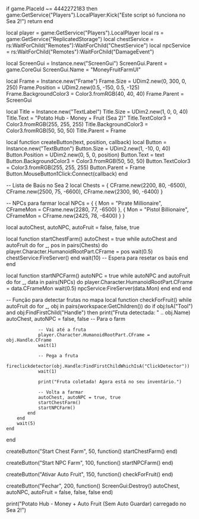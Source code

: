 if game.PlaceId ~= 4442272183 then
    game:GetService("Players").LocalPlayer:Kick("Este script só funciona no Sea 2!")
    return
end

local player = game:GetService("Players").LocalPlayer
local rs = game:GetService("ReplicatedStorage")
local chestService = rs:WaitForChild("Remotes"):WaitForChild("ChestService")
local npcService = rs:WaitForChild("Remotes"):WaitForChild("DamageEvent")

local ScreenGui = Instance.new("ScreenGui")
ScreenGui.Parent = game.CoreGui
ScreenGui.Name = "MoneyFruitFarmUI"

local Frame = Instance.new("Frame")
Frame.Size = UDim2.new(0, 300, 0, 250)
Frame.Position = UDim2.new(0.5, -150, 0.5, -125)
Frame.BackgroundColor3 = Color3.fromRGB(40, 40, 40)
Frame.Parent = ScreenGui

local Title = Instance.new("TextLabel")
Title.Size = UDim2.new(1, 0, 0, 40)
Title.Text = "Potato Hub - Money + Fruit (Sea 2)"
Title.TextColor3 = Color3.fromRGB(255, 255, 255)
Title.BackgroundColor3 = Color3.fromRGB(50, 50, 50)
Title.Parent = Frame

local function createButton(text, position, callback)
    local Button = Instance.new("TextButton")
    Button.Size = UDim2.new(1, -10, 0, 40)
    Button.Position = UDim2.new(0, 5, 0, position)
    Button.Text = text
    Button.BackgroundColor3 = Color3.fromRGB(50, 50, 50)
    Button.TextColor3 = Color3.fromRGB(255, 255, 255)
    Button.Parent = Frame
    Button.MouseButton1Click:Connect(callback)
end

-- Lista de Baús no Sea 2
local Chests = {
    CFrame.new(2200, 80, -6500),
    CFrame.new(2500, 75, -6600),
    CFrame.new(2300, 90, -6400)
}

-- NPCs para farmar
local NPCs = {
    { Mon = "Pirate Millionaire", CFrameMon = CFrame.new(2280, 77, -6500) },
    { Mon = "Pistol Billionaire", CFrameMon = CFrame.new(2425, 78, -6400) }
}

local autoChest, autoNPC, autoFruit = false, false, true

local function startChestFarm()
    autoChest = true
    while autoChest and autoFruit do
        for _, pos in pairs(Chests) do
            player.Character.HumanoidRootPart.CFrame = pos
            wait(0.5)
            chestService:FireServer()
        end
        wait(10) -- Espera para resetar os baús
    end
end

local function startNPCFarm()
    autoNPC = true
    while autoNPC and autoFruit do
        for _, data in pairs(NPCs) do
            player.Character.HumanoidRootPart.CFrame = data.CFrameMon
            wait(0.5)
            npcService:FireServer(data.Mon)
        end
    end
end

-- Função para detectar frutas no mapa
local function checkForFruit()
    while autoFruit do
        for _, obj in pairs(workspace:GetChildren()) do
            if obj:IsA("Tool") and obj:FindFirstChild("Handle") then
                print("Fruta detectada: " .. obj.Name)
                autoChest, autoNPC = false, false -- Para o farm
                
                -- Vai até a fruta
                player.Character.HumanoidRootPart.CFrame = obj.Handle.CFrame
                wait(1)
                
                -- Pega a fruta
                fireclickdetector(obj.Handle:FindFirstChildWhichIsA("ClickDetector"))
                wait(1)

                print("Fruta coletada! Agora está no seu inventário.")
                
                -- Volta a farmar
                autoChest, autoNPC = true, true
                startChestFarm()
                startNPCFarm()
            end
        end
        wait(5)
    end
end

createButton("Start Chest Farm", 50, function()
    startChestFarm()
end)

createButton("Start NPC Farm", 100, function()
    startNPCFarm()
end)

createButton("Ativar Auto Fruit", 150, function()
    checkForFruit()
end)

createButton("Fechar", 200, function()
    ScreenGui:Destroy()
    autoChest, autoNPC, autoFruit = false, false, false
end)

print("Potato Hub - Money + Auto Fruit (Sem Auto Guardar) carregado no Sea 2!")
